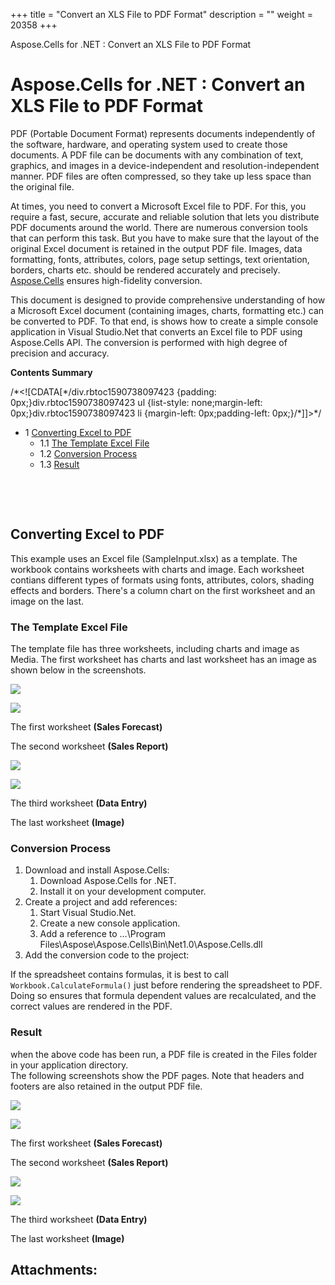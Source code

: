 +++
title = "Convert an XLS File to PDF Format" 
description = "" 
weight = 20358 
+++

Aspose.Cells for .NET : Convert an XLS File to PDF Format  

# Aspose.Cells for .NET : Convert an XLS File to PDF Format


PDF (Portable Document Format) represents documents independently of the software, hardware, and operating system used to create those documents. A PDF file can be documents with any combination of text, graphics, and images in a device-independent and resolution-independent manner. PDF files are often compressed, so they take up less space than the original file.

At times, you need to convert a Microsoft Excel file to PDF. For this, you require a fast, secure, accurate and reliable solution that lets you distribute PDF documents around the world. There are numerous conversion tools that can perform this task. But you have to make sure that the layout of the original Excel document is retained in the output PDF file. Images, data formatting, fonts, attributes, colors, page setup settings, text orientation, borders, charts etc. should be rendered accurately and precisely. [Aspose.Cells](http://www.aspose.com/categories/.net-components/aspose.cells-for-.net/default.aspx) ensures high-fidelity conversion.

This document is designed to provide comprehensive understanding of how a Microsoft Excel document (containing images, charts, formatting etc.) can be converted to PDF. To that end, is shows how to create a simple console application in Visual Studio.Net that converts an Excel file to PDF using Aspose.Cells API. The conversion is performed with high degree of precision and accuracy.

**Contents Summary**

/\*<!\[CDATA\[\*/div.rbtoc1590738097423 {padding: 0px;}div.rbtoc1590738097423 ul {list-style: none;margin-left: 0px;}div.rbtoc1590738097423 li {margin-left: 0px;padding-left: 0px;}/\*\]\]>\*/

*   1 [Converting Excel to PDF](#ConvertanXLSFiletoPDFFormat-ConvertingExceltoPDF)
    *   1.1 [The Template Excel File](#ConvertanXLSFiletoPDFFormat-TheTemplateExcelFile)
    *   1.2 [Conversion Process](#ConvertanXLSFiletoPDFFormat-ConversionProcess)
    *   1.3 [Result](#ConvertanXLSFiletoPDFFormat-Result)

 

 

## Converting Excel to PDF

This example uses an Excel file (SampleInput.xlsx) as a template. The workbook contains worksheets with charts and image. Each worksheet contians different types of formats using fonts, attributes, colors, shading effects and borders. There's a column chart on the first worksheet and an image on the last.

### The Template Excel File

The template file has three worksheets, including charts and image as Media. The first worksheet has charts and last worksheet has an image as shown below in the screenshots.

![](download/thumbnails/5017570/1256716648)

![](download/thumbnails/5017570/1349245484)

The first worksheet **(Sales Forecast)**

The second worksheet **(Sales Report)**

![](download/thumbnails/5017570/17404915)

![](download/thumbnails/5017570/722590035)

The third worksheet **(Data Entry)**

The last worksheet **(Image)**

### Conversion Process

1.  Download and install Aspose.Cells:
    1.  Download Aspose.Cells for .NET.
    2.  Install it on your development computer.
2.  Create a project and add references:
    1.  Start Visual Studio.Net.
    2.  Create a new console application.
    3.  Add a reference to …\\Program Files\\Aspose\\Aspose.Cells\\Bin\\Net1.0\\Aspose.Cells.dll
3.  Add the conversion code to the project:

If the spreadsheet contains formulas, it is best to call `Workbook.CalculateFormula()` just before rendering the spreadsheet to PDF. Doing so ensures that formula dependent values are recalculated, and the correct values are rendered in the PDF.

### Result

when the above code has been run, a PDF file is created in the Files folder in your application directory.  
The following screenshots show the PDF pages. Note that headers and footers are also retained in the output PDF file.

![](download/thumbnails/5017570/1564930819)

![](download/thumbnails/5017570/1725461310)

The first worksheet **(Sales Forecast)**

The second worksheet **(Sales Report)**

![](download/thumbnails/5017570/791518362)

![](download/thumbnails/5017570/170861991)

The third worksheet **(Data Entry)**

The last worksheet **(Image)**

## Attachments:


